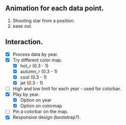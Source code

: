 ## Animation for each data point.
1. Shooting star from a position.
2. ease out.

## Interaction.
- [x] Process data by year.
- [x] Try different color map.
  - [x] hot_r (0.3 - 1)
  - [x] autumn_r (0.3 - 1)
  - [x] cool (0.3 - 1)
  - [x] jet (0.3 - 1)
- [ ] High and low limit for each year - used for colorbar.
- [x] Play by year.
  - [x] Option on year
  - [x] Option on colormap
- [ ] Pin a colorbar on the map.
- [x] Responsive design (bootstrap?).